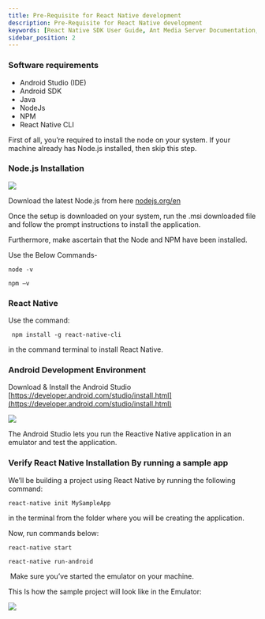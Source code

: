 ```yaml
---
title: Pre-Requisite for React Native development
description: Pre-Requisite for React Native development 
keywords: [React Native SDK User Guide, Ant Media Server Documentation, Ant Media Server Tutorials]
sidebar_position: 2
---
```


### Software requirements

*   Android Studio (IDE)
*   Android SDK
*   Java
*   NodeJs
*   NPM
*   React Native CLI

First of all, you’re required to install the node on your system. If your machine already has Node.js installed, then skip this step.

### Node.js Installation

![](@site/static/img/image(83).png)

Download the latest Node.js from here [nodejs.org/en](http://nodejs.org/en)

Once the setup is downloaded on your system, run the .msi downloaded file and follow the prompt instructions to install the application.

Furthermore, make ascertain that the Node and NPM have been installed.

Use the Below Commands-

```shell
node -v
```    
```shell
npm –v
```   

### React Native

Use the command:

```shell
 npm install -g react-native-cli
```   

in the command terminal to install React Native.

### Android Development Environment

Download & Install the Android Studio [https://developer.android.com/studio/install.html](https://developer.android.com/studio/install.html)

![](@site/static/img/image(84).png)

The Android Studio lets you run the Reactive Native application in an emulator and test the application.

### Verify React Native Installation By running a sample app

We’ll be building a project using React Native by running the following command:

```shell
react-native init MySampleApp
```

in the terminal from the folder where you will be creating the application.

Now, run commands below:

```shell
react-native start
``` 

```shell
react-native run-android
``` 

 Make sure you’ve started the emulator on your machine.

This Is how the sample project will look like in the Emulator:

![](@site/static/img/image(85).png)
